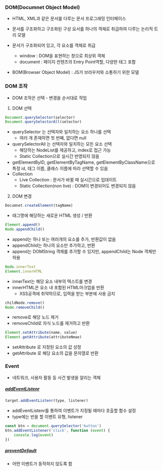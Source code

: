 ### DOM(Documnet Object Model)
- HTML, XML과 같은 문서를 다루는 문서 프로그래밍 인터페이스
- 문서를 구조화하고 구조화된 구성 요서를 하나의 객체로 취급하여 다루는 논리적 트리 모델
- 문서가 구조화되어 있고, 각 요소를 객체로 취급
    - window : DOM을 표현하는 창으로 최상위 객체
    - document : 페이지 컨텐츠의 Entry Point역할, 다양한 태그 포함

- BOM(Browser Object Model) : JS가 브라우저와 소통하기 위한 모델

### DOM 조작
- DOM 조작은 선택 - 변경을 순서대로 작업

1. DOM 선택
```JavaScript
Document.querySelector(selector)
Document.querySelectorAll(selector)
```
- querySelector 는 선택자와 일치하는 요소 하나를 선택
    - 여러 개 존재하면 첫 번째, 없다면 null
- querySelectorAll 는 선택자와 일치하는 모든 요소 선택
    - 해당하는 NodeList를 제공하고, index로 접근 가능
    - Static Collection으로 실시간 반영되지 않음
- getElementByID, getElementByTagName, getElementByClassName으로 특정 id, 태그 이름, 클래스 이름에 따라 선택할 수 있음
- Collection
    - Live Collection : 문서가 바뀔 때 실시간으로 업데이트
    - Static Collection(non live) : DOM이 변경되어도 변경되지 않음

2. DOM 변경
```JavaScript
Documnet.createElement(tagName)
```
- 태그명에 해당하는 새로운 HTML 생성 / 반환
```JavaScript
Element.append()
Node.appendChild()
```
- append는 하나 또는 여러개의 요소를 추가, 반환값이 없음
- appendChild는 하나의 요소만 추가하고, 반환
- append는 DOMString 객체를 추가할 수 있지만, appendChild는 Node 객체만 허용
```JavaScript
Node.innerText
Element.innerHTML
```
- innerText는 해당 요소 내부의 텍스트를 변경
- innerHTML은 요소 내 포함된 HTML마크업을 반환
    - XSS공격에 취약하므로, 입력을 받는 부분에 사용 금지
```JavaScript
childNode.remove()
Node.removeChild()
```
- remove로 해당 노드 제거
- removeChild로 자식 노드를 제거하고 반환
```JavaScript
Element.setAttribute(name, value)
Element.getAttribute(attributeNmae)
```
- setAttribute 로 지정된 요소의 값 성정
- getAttribute 로 해당 요소의 값을 문자열로 반환

### Event
- 네트워크, 사용자 활동 등 사건 발생을 알리는 객체

##### [addEventListenr](https://developer.mozilla.org/ko/docs/Web/API/EventTarget/addEventListener)
```JavaScript
target.addEventListenr(type, listener)
```
- addEventListenr를 통하여 이벤트가 지정될 때마다 호출할 함수 설정
- type에는 반을 할 이벤트 유형, listener
```JavaScript
const btn = document.querySelector('button')
btn.addEventListener('click', function (event) {
    console.log(event)
})
```

##### [preventDefault](https://developer.mozilla.org/ko/docs/Web/API/Event/preventDefault)
- 어떤 이벤트가 동작하지 않도록 함
